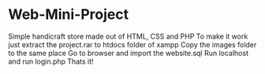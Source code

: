 # Web-Mini-Project
Simple handicraft store made out of HTML, CSS and PHP
To make it work just extract the project.rar to htdocs folder of xampp
Copy the images folder to the same place 
Go to browser and import the website.sql
Run localhost and run login.php 
Thats it!
